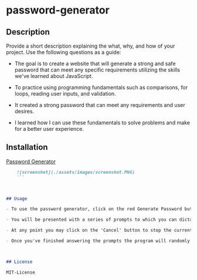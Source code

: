 # password-generator

## Description

Provide a short description explaining the what, why, and how of your project. Use the following questions as a guide:

- The goal is to create a website that will generate a strong and safe password that can meet any specific requirements utilizing the skills we've learned about JavaScript.

- To practice using programming fundamentals such as comparisons, for loops, reading user inputs, and validation.

- It created a strong password that can meet any requirements and user desires.

- I learned how I can use these fundamentals to solve problems and make for a better user experience.

## Installation



[Password Generator](https://timjohnson818.github.io/password-generator)

```md
    ![screenshot](./assets/images/screenshot.PNG)
    ```



## Usage

- To use the password generator, click on the red Generate Password button located at the bottom of the screen.

- You will be presented with a series of prompts to which you can dictate the specifics of your password.

- At any point you may click on the 'Cancel' button to stop the current generating process in case you made a mistake or choose not to proceed.

- Once you've finished answering the prompts the program will randomly generate a password according to your specifications and display it on the screen.



## License

MIT-License
